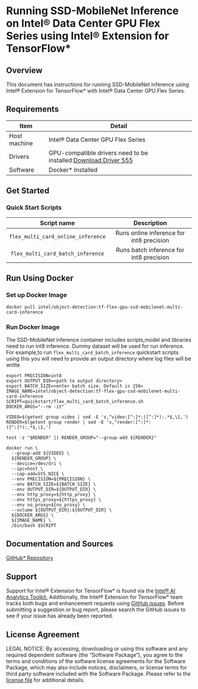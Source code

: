 # Running SSD-MobileNet Inference on Intel® Data Center GPU Flex Series using Intel® Extension for TensorFlow*

## Overview

This document has instructions for running SSD-MobileNet inference using Intel®  Extension for TensorFlow* with Intel® Data Center GPU Flex Series.

## Requirements
| Item | Detail |
| ------ | ------- |
| Host machine  | Intel® Data Center GPU Flex Series  |
| Drivers | GPU-compatible drivers need to be installed:[Download Driver 555](https://dgpu-docs.intel.com/releases/stable_555_20230124.html#ubuntu-22-04)
| Software | Docker* Installed |

## Get Started

### Quick Start Scripts

| Script name | Description |
|:-------------:|:-------------:|
| `flex_multi_card_online_inference` | Runs online inference for int8 precision |
| `flex_multi_card_batch_inference` | Runs batch inference for int8 precision |

## Run Using Docker

### Set up Docker Image

```
docker pull intel/object-detection:tf-flex-gpu-ssd-mobilenet-multi-card-inference
```
### Run Docker Image
The SSD-MobileNet inference container includes scripts,model and libraries need to run int8 inference. Dummy dataset will be used for run inference. For example,to run `flex_multi_card_batch_inference` quickstart scripts using this you will need to provide an output directory where log files will be writte
```
export PRECISION=int8
export OUTPUT_DIR=<path to output directory>
export BATCH_SIZE=<enter batch size. Default is 256>
IMAGE_NAME=intel/object-detection:tf-flex-gpu-ssd-mobilenet-multi-card-inference
SCRIPT=quickstart/flex_multi_card_batch_inference.sh
DOCKER_ARGS="--rm -it"

VIDEO=$(getent group video | sed -E 's,^video:[^:]*:([^:]*):.*$,\1,')
RENDER=$(getent group render | sed -E 's,^render:[^:]*:([^:]*):.*$,\1,')

test -z "$RENDER" || RENDER_GROUP="--group-add ${RENDER}"

docker run \
  --group-add ${VIDEO} \
  ${RENDER_GROUP} \
  --device=/dev/dri \
  --ipc=host \
  --cap-add=SYS_NICE \
  --env PRECISION=${PRECISION} \
  --env BATCH_SIZE=${BATCH_SIZE} \
  --env OUTPUT_DIR=${OUTPUT_DIR} \
  --env http_proxy=${http_proxy} \
  --env https_proxy=${https_proxy} \
  --env no_proxy=${no_proxy} \
  --volume ${OUTPUT_DIR}:${OUTPUT_DIR} \
  ${DOCKER_ARGS} \
  ${IMAGE_NAME} \
  /bin/bash $SCRIPT
```

## Documentation and Sources

[GitHub* Repository](https://github.com/IntelAI/models/tree/master/dockerfiles/model_containers)

## Support
Support for Intel® Extension for TensorFlow* is found via the [Intel® AI Analytics Toolkit.](https://www.intel.com/content/www/us/en/developer/tools/oneapi/ai-analytics-toolkit.html#gs.qbretz) Additionally, the Intel® Extension for TensorFlow* team tracks both bugs and enhancement requests using [GitHub issues](https://github.com/intel/intel-extension-for-tensorflow/issues). Before submitting a suggestion or bug report, please search the GitHub issues to see if your issue has already been reported.

## License Agreement

LEGAL NOTICE: By accessing, downloading or using this software and any required dependent software (the “Software Package”), you agree to the terms and conditions of the software license agreements for the Software Package, which may also include notices, disclaimers, or license terms for third party software included with the Software Package. Please refer to the [license file](https://github.com/IntelAI/models/tree/master/third_party) for additional details.